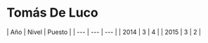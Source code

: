 <h1>Tomás De Luco</h1>
| Año | Nivel | Puesto |
| --- | --- | --- |
| 2014 | 3 | 4 |
| 2015 | 3 | 2 |

